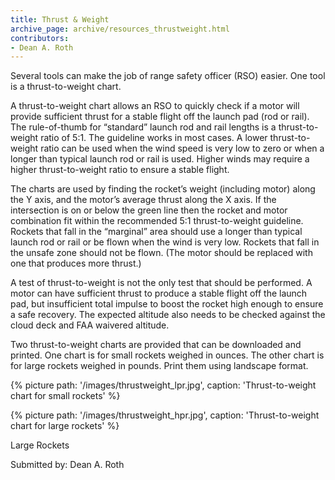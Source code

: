 ```yaml
---
title: Thrust & Weight
archive_page: archive/resources_thrustweight.html
contributors:
- Dean A. Roth
---
```

Several tools can make the job of range safety officer (RSO) easier.
One tool is a thrust-to-weight chart.

A thrust-to-weight chart allows an RSO to quickly check if a motor will provide sufficient thrust for a stable flight off the launch pad (rod or rail).
The rule-of-thumb for “standard” launch rod and rail lengths is a thrust-to-weight ratio of 5:1.
The guideline works in most cases.
A lower thrust-to-weight ratio can be used when the wind speed is very low to zero or when a longer than typical launch rod or rail is used.
Higher winds may require a higher thrust-to-weight ratio to ensure a stable flight.

The charts are used by finding the rocket’s weight (including motor) along the Y axis, and the motor’s average thrust along the X axis.
If the intersection is on or below the green line then the rocket and motor combination fit within the recommended 5:1 thrust-to-weight guideline.
Rockets that fall in the “marginal” area should use a longer than typical launch rod or rail or be flown when the wind is very low.
Rockets that fall in the unsafe zone should not be flown.
(The motor should be replaced with one that produces more thrust.)

A test of thrust-to-weight is not the only test that should be performed.
A motor can have sufficient thrust to produce a stable flight off the launch pad, but insufficient total impulse to boost the rocket high enough to ensure a safe recovery.
The expected altitude also needs to be checked against the cloud deck and FAA waivered altitude.

Two thrust-to-weight charts are provided that can be downloaded and printed.
One chart is for small rockets weighed in ounces.
The other chart is for large rockets weighed in pounds.
Print them using landscape format.

{% picture path: '/images/thrustweight_lpr.jpg', caption: 'Thrust-to-weight chart for small rockets' %}

{% picture path: '/images/thrustweight_hpr.jpg', caption: 'Thrust-to-weight chart for large rockets' %}

Large Rockets

Submitted by: Dean A. Roth


